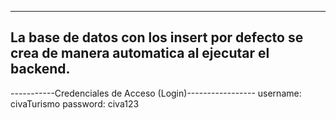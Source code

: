 ----------------------------------------------------------
La base de datos con los insert por defecto se crea de manera automatica al ejecutar el backend.
----------------------------------------------------------
-----------Credenciales de Acceso (Login)-----------------
username: civaTurismo
password: civa123
